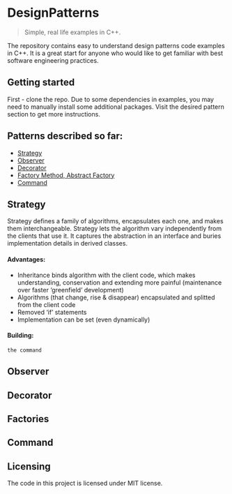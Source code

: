 # DesignPatterns
> Simple, real life examples in C++.

The repository contains easy to understand design patterns code examples in C++.
It is a great start for anyone who would like to get familiar with best software engineering practices.

## Getting started
First - clone the repo. Due to some dependencies in examples, you may need to manually install some additional packages. Visit the desired pattern section to get more instructions.


## Patterns described so far:

* [Strategy](https://github.com/palucki/DesignPatterns#strategy)
* [Observer](https://github.com/palucki/DesignPatterns#observer)
* [Decorator](https://github.com/palucki/DesignPatterns#decorator)
* [Factory Method, Abstract Factory](https://github.com/palucki/DesignPatterns#factories)
* [Command](https://github.com/palucki/DesignPatterns#command)

## Strategy

Strategy defines a family of algorithms, encapsulates each one, and makes them interchangeable. Strategy lets the algorithm vary independently from the clients that use it. It captures the abstraction in an interface and buries implementation details in derived classes.

#### Advantages:

* Inheritance binds algorithm with the client code, which makes understanding, conservation and extending more painful (maintenance over faster ‘greenfield’ development) 
* Algorithms (that change, rise & disappear) encapsulated and splitted from the client code
* Removed ‘if’ statements
* Implementation can be set (even dynamically)

#### Building:
```shell
the command
```

## Observer

## Decorator

## Factories

## Command

## Licensing

The code in this project is licensed under MIT license.
